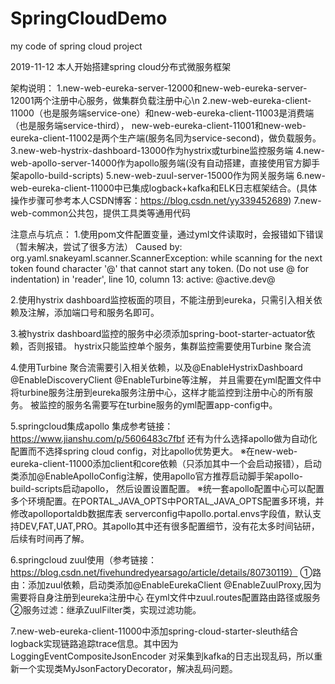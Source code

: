 # SpringCloudDemo
my code of spring cloud project

2019-11-12
本人开始搭建spring cloud分布式微服务框架


架构说明：
1.new-web-eureka-server-12000和new-web-eureka-server-12001两个注册中心服务，做集群负载注册中心\n
2.new-web-eureka-client-11000（也是服务端service-one）和new-web-eureka-client-11003是消费端（也是服务端service-third），
new-web-eureka-client-11001和new-web-eureka-client-11002是两个生产端(服务名同为service-second)，做负载服务。
3.new-web-hystrix-dashboard-13000作为hystrix或turbine监控服务端
4.new-web-apollo-server-14000作为apollo服务端(没有自动搭建，直接使用官方脚手架apollo-build-scripts)
5.new-web-zuul-server-15000作为网关服务端
6.new-web-eureka-client-11000中已集成logback+kafka和ELK日志框架结合。(具体操作步骤可参考本人CSDN博客：https://blog.csdn.net/yy339452689)
7.new-web-common公共包，提供工具类等通用代码

注意点与坑点：
1.使用pom文件配置变量，通过yml文件读取时，会报错如下错误（暂未解决，尝试了很多方法）
Caused by: org.yaml.snakeyaml.scanner.ScannerException: while scanning for the next token
found character '@' that cannot start any token. (Do not use @ for indentation)
 in 'reader', line 10, column 13:
        active: @active.dev@

2.使用hystrix dashboard监控板面的项目，不能注册到eureka，只需引入相关依赖及注解，添加端口号和服务名即可。

3.被hystrix dashboard监控的服务中必须添加spring-boot-starter-actuator依赖，否则报错。
hystrix只能监控单个服务，集群监控需要使用Turbine 聚合流

4.使用Turbine 聚合流需要引入相关依赖，以及@EnableHystrixDashboard @EnableDiscoveryClient @EnableTurbine等注解，
并且需要在yml配置文件中将turbine服务注册到eureka服务注册中心，这样才能监控到注册中心的所有服务。
被监控的服务名需要写在turbine服务的yml配置app-config中。

5.springcloud集成apollo
集成参考链接：https://www.jianshu.com/p/5606483c7fbf
还有为什么选择apollo做为自动化配置而不选择spring cloud config，对比apollo优势更大。
※在new-web-eureka-client-11000添加client和core依赖（只添加其中一个会启动报错），启动类添加@EnableApolloConfig注解，使用apollo官方推荐启动脚手架apollo-build-scripts启动apollo，
然后设置设置配置。
※统一套apollo配置中心可以配置多个环境配置。在PORTAL_JAVA_OPTS中PORTAL_JAVA_OPTS配置多环境，并修改apolloportaldb数据库表
serverconfig中apollo.portal.envs字段值，默认支持DEV,FAT,UAT,PRO。其apollo其中还有很多配置细节，没有花太多时间钻研，后续有时间再了解。

6.springcloud zuul使用（参考链接：https://blog.csdn.net/fivehundredyearsago/article/details/80730119）
①路由：添加zuul依赖，启动类添加@EnableEurekaClient @EnableZuulProxy,因为需要将自身注册到eureka注册中心
       在yml文件中zuul.routes配置路由路径或服务
②服务过滤：继承ZuulFilter类，实现过滤功能。

7.new-web-eureka-client-11000中添加spring-cloud-starter-sleuth结合logback实现链路追踪trace信息。其中因为LoggingEventCompositeJsonEncoder
对采集到kafka的日志出现乱码，所以重新一个实现类MyJsonFactoryDecorator，解决乱码问题。